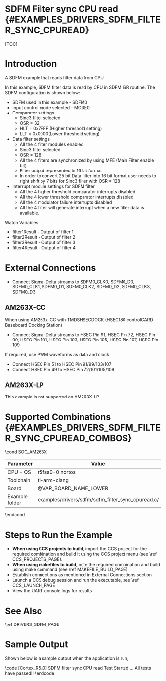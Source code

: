 # SDFM Filter sync CPU read {#EXAMPLES_DRIVERS_SDFM_FILTER_SYNC_CPUREAD}

[TOC]

# Introduction

A SDFM example that reads filter data from CPU

In this example, SDFM filter data is read by CPU in SDFM ISR routine. The
SDFM configuration is shown below:
 -  SDFM used in this example - SDFM0
 -  Input control mode selected - MODE0
 -  Comparator settings
      - Sinc3 filter selected
      - OSR = 32
      - HLT = 0x7FFF (Higher threshold setting)
      - LLT  = 0x0000(Lower threshold setting)
 -  Data filter settings
     - All the 4 filter modules enabled
     - Sinc3 filter selected
     - OSR = 128
     - All the 4 filters are synchronized by using MFE
      (Main Filter enable bit)
     - Filter output represented in 16 bit format
     - In order to convert 25 bit Data filter
       into 16 bit format user needs to right shift by 7 bits for
       Sinc3 filter with OSR = 128
 - Interrupt module settings for SDFM filter
     - All the 4 higher threshold comparator interrupts disabled
     - All the 4 lower threshold comparator interrupts disabled
     - All the 4 modulator failure interrupts disabled
     - All the 4 filter will generate interrupt when a new filter data
       is available.

Watch  Variables
-   filter1Result - Output of filter 1
-   filter2Result - Output of filter 2
-   filter3Result - Output of filter 3
-   filter4Result - Output of filter 4

# External Connections
-  Connect Sigma-Delta streams to SDFM0_CLK0, SDFM0_D0, SDFM0_CLK1, SDFM0_D1, SDFM0_CLK2, SDFM0_D2, SDFM0_CLK3, SDFM0_D3

## AM263X-CC
When using AM263x-CC with TMDSHSECDOCK (HSEC180 controlCARD Baseboard Docking Station)
-  Connect Sigma-Delta streams to HSEC Pin 91, HSEC Pin 72, HSEC Pin 99, HSEC Pin 101, HSEC Pin 103, HSEC Pin 105, HSEC Pin 107, HSEC Pin 109

If required, use PWM waveforms as data and clock
- Connect HSEC Pin 51 to HSEC Pin 91/99/103/107
- Connect HSEC Pin 49 to HSEC Pin 72/101/105/109

## AM263X-LP
This example is not supported on AM263X-LP

# Supported Combinations {#EXAMPLES_DRIVERS_SDFM_FILTER_SYNC_CPUREAD_COMBOS}

\cond SOC_AM263X

 Parameter      | Value
 ---------------|-----------
 CPU + OS       | r5fss0-0 nortos
 Toolchain      | ti-arm-clang
 Board          | @VAR_BOARD_NAME_LOWER
 Example folder | examples/drivers/sdfm/sdfm_filter_sync_cpuread.c/

\endcond

# Steps to Run the Example

- **When using CCS projects to build**, import the CCS project for the required combination
  and build it using the CCS project menu (see \ref CCS_PROJECTS_PAGE).
- **When using makefiles to build**, note the required combination and build using
  make command (see \ref MAKEFILE_BUILD_PAGE)
- Establish connections as mentioned in External Connections section
- Launch a CCS debug session and run the executable, see \ref CCS_LAUNCH_PAGE
- View the UART console logs for results

# See Also

\ref DRIVERS_SDFM_PAGE

# Sample Output

Shown below is a sample output when the application is run,

\code
[Cortex_R5_0] SDFM filter sync CPU read Test Started ...
All tests have passed!!
\endcode


